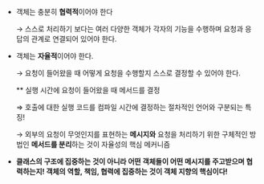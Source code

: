 - 객체는 충분히 **협력적**이어야 한다

    → 스스로 처리하기 보다는 여러 다양한 객체가 각자의 기능을 수행하며 요청과 응답의 관계로 연결되어 있어야 한다. 

- 객체는 **자율적**이어야 한다.

     → 요청이 들어왔을 때 어떻게 요청을 수행할지 스스로 결정할 수 있어야 한다.

    **  실행 시간에 요청이 들어왔을 때 메서드를 결정 

    ⇒ 호출에 대한 실행 코드를 컴파일 시간에 결정하는 절차적인 언어와 구분되는 특징!

    → 외부의 요청이 무엇인지를 표현하는 **메시지와** 요청을 처리하기 위한 구체적인 방법인 **메서드를 분리**하는 것이 자율성의 핵심 메커니즘

- **클래스의 구조에 집중하는 것이 아니라 어떤 객체들이 어떤 메시지를 주고받으며 협력하는지! 객체의 역할, 책임, 협력에 집중하는 것이 객체 지향의 핵심이다!**